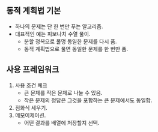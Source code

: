 ## 동적 계획법 기본 
- 하나의 문제는 단 한 번만 푸는 알고리즘.
- 대표적인 예는 피보나치 수열 풀이.
    - 분할 정복으로 풀명 동일한 문제를 다시 품.
    - 동적 계획법으로 풀면 동일한 문제를 한 번만 품.


## 사용 프레임워크
1. 사용 조건 체크
    - 큰 문제를 작은 문제로 나눌 수 있음.
    - 작은 문제의 정답은 그것을 포함하는 큰 문제에서도 동일함.
2. 점화식 세우기.
3. 메모이제이션.
    - 어떤 결과를 배열에 저장할지 선택.